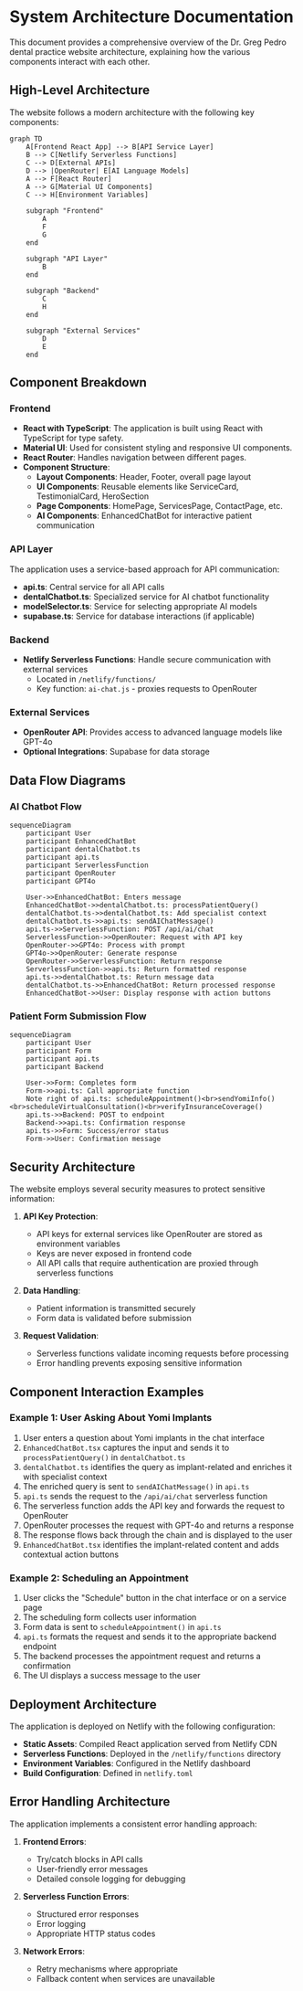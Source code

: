 # System Architecture Documentation

This document provides a comprehensive overview of the Dr. Greg Pedro dental practice website architecture, explaining how the various components interact with each other.

## High-Level Architecture

The website follows a modern architecture with the following key components:

```mermaid
graph TD
    A[Frontend React App] --> B[API Service Layer]
    B --> C[Netlify Serverless Functions]
    C --> D[External APIs]
    D --> |OpenRouter| E[AI Language Models]
    A --> F[React Router]
    A --> G[Material UI Components]
    C --> H[Environment Variables]

    subgraph "Frontend"
        A
        F
        G
    end

    subgraph "API Layer"
        B
    end

    subgraph "Backend"
        C
        H
    end

    subgraph "External Services"
        D
        E
    end
```

## Component Breakdown

### Frontend

- **React with TypeScript**: The application is built using React with TypeScript for type safety.
- **Material UI**: Used for consistent styling and responsive UI components.
- **React Router**: Handles navigation between different pages.
- **Component Structure**:
  - **Layout Components**: Header, Footer, overall page layout
  - **UI Components**: Reusable elements like ServiceCard, TestimonialCard, HeroSection
  - **Page Components**: HomePage, ServicesPage, ContactPage, etc.
  - **AI Components**: EnhancedChatBot for interactive patient communication

### API Layer

The application uses a service-based approach for API communication:

- **api.ts**: Central service for all API calls
- **dentalChatbot.ts**: Specialized service for AI chatbot functionality
- **modelSelector.ts**: Service for selecting appropriate AI models
- **supabase.ts**: Service for database interactions (if applicable)

### Backend

- **Netlify Serverless Functions**: Handle secure communication with external services
  - Located in `/netlify/functions/`
  - Key function: `ai-chat.js` - proxies requests to OpenRouter

### External Services

- **OpenRouter API**: Provides access to advanced language models like GPT-4o
- **Optional Integrations**: Supabase for data storage

## Data Flow Diagrams

### AI Chatbot Flow

```mermaid
sequenceDiagram
    participant User
    participant EnhancedChatBot
    participant dentalChatbot.ts
    participant api.ts
    participant ServerlessFunction
    participant OpenRouter
    participant GPT4o

    User->>EnhancedChatBot: Enters message
    EnhancedChatBot->>dentalChatbot.ts: processPatientQuery()
    dentalChatbot.ts->>dentalChatbot.ts: Add specialist context
    dentalChatbot.ts->>api.ts: sendAIChatMessage()
    api.ts->>ServerlessFunction: POST /api/ai/chat
    ServerlessFunction->>OpenRouter: Request with API key
    OpenRouter->>GPT4o: Process with prompt
    GPT4o->>OpenRouter: Generate response
    OpenRouter->>ServerlessFunction: Return response
    ServerlessFunction->>api.ts: Return formatted response
    api.ts->>dentalChatbot.ts: Return message data
    dentalChatbot.ts->>EnhancedChatBot: Return processed response
    EnhancedChatBot->>User: Display response with action buttons
```

### Patient Form Submission Flow

```mermaid
sequenceDiagram
    participant User
    participant Form
    participant api.ts
    participant Backend

    User->>Form: Completes form
    Form->>api.ts: Call appropriate function
    Note right of api.ts: scheduleAppointment()<br>sendYomiInfo()<br>scheduleVirtualConsultation()<br>verifyInsuranceCoverage()
    api.ts->>Backend: POST to endpoint
    Backend->>api.ts: Confirmation response
    api.ts->>Form: Success/error status
    Form->>User: Confirmation message
```

## Security Architecture

The website employs several security measures to protect sensitive information:

1. **API Key Protection**:
   - API keys for external services like OpenRouter are stored as environment variables
   - Keys are never exposed in frontend code
   - All API calls that require authentication are proxied through serverless functions

2. **Data Handling**:
   - Patient information is transmitted securely
   - Form data is validated before submission

3. **Request Validation**:
   - Serverless functions validate incoming requests before processing
   - Error handling prevents exposing sensitive information

## Component Interaction Examples

### Example 1: User Asking About Yomi Implants

1. User enters a question about Yomi implants in the chat interface
2. `EnhancedChatBot.tsx` captures the input and sends it to `processPatientQuery()` in `dentalChatbot.ts`
3. `dentalChatbot.ts` identifies the query as implant-related and enriches it with specialist context
4. The enriched query is sent to `sendAIChatMessage()` in `api.ts`
5. `api.ts` sends the request to the `/api/ai/chat` serverless function
6. The serverless function adds the API key and forwards the request to OpenRouter
7. OpenRouter processes the request with GPT-4o and returns a response
8. The response flows back through the chain and is displayed to the user
9. `EnhancedChatBot.tsx` identifies the implant-related content and adds contextual action buttons

### Example 2: Scheduling an Appointment

1. User clicks the "Schedule" button in the chat interface or on a service page
2. The scheduling form collects user information
3. Form data is sent to `scheduleAppointment()` in `api.ts`
4. `api.ts` formats the request and sends it to the appropriate backend endpoint
5. The backend processes the appointment request and returns a confirmation
6. The UI displays a success message to the user

## Deployment Architecture

The application is deployed on Netlify with the following configuration:

- **Static Assets**: Compiled React application served from Netlify CDN
- **Serverless Functions**: Deployed in the `/netlify/functions` directory
- **Environment Variables**: Configured in the Netlify dashboard
- **Build Configuration**: Defined in `netlify.toml`

## Error Handling Architecture

The application implements a consistent error handling approach:

1. **Frontend Errors**:
   - Try/catch blocks in API calls
   - User-friendly error messages
   - Detailed console logging for debugging

2. **Serverless Function Errors**:
   - Structured error responses
   - Error logging
   - Appropriate HTTP status codes

3. **Network Errors**:
   - Retry mechanisms where appropriate
   - Fallback content when services are unavailable

